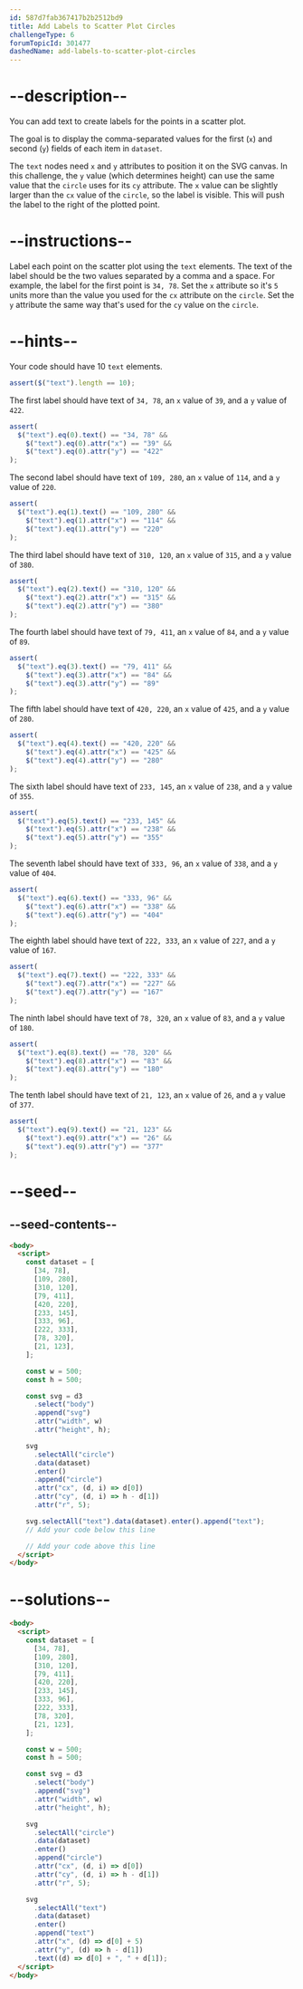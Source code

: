 ```yaml
---
id: 587d7fab367417b2b2512bd9
title: Add Labels to Scatter Plot Circles
challengeType: 6
forumTopicId: 301477
dashedName: add-labels-to-scatter-plot-circles
---
```


# --description--

You can add text to create labels for the points in a scatter plot.

The goal is to display the comma-separated values for the first (`x`) and second (`y`) fields of each item in `dataset`.

The `text` nodes need `x` and `y` attributes to position it on the SVG canvas. In this challenge, the `y` value (which determines height) can use the same value that the `circle` uses for its `cy` attribute. The `x` value can be slightly larger than the `cx` value of the `circle`, so the label is visible. This will push the label to the right of the plotted point.

# --instructions--

Label each point on the scatter plot using the `text` elements. The text of the label should be the two values separated by a comma and a space. For example, the label for the first point is `34, 78`. Set the `x` attribute so it's `5` units more than the value you used for the `cx` attribute on the `circle`. Set the `y` attribute the same way that's used for the `cy` value on the `circle`.

# --hints--

Your code should have 10 `text` elements.

```js
assert($("text").length == 10);
```

The first label should have text of `34, 78`, an `x` value of `39`, and a `y` value of `422`.

```js
assert(
  $("text").eq(0).text() == "34, 78" &&
    $("text").eq(0).attr("x") == "39" &&
    $("text").eq(0).attr("y") == "422"
);
```

The second label should have text of `109, 280`, an `x` value of `114`, and a `y` value of `220`.

```js
assert(
  $("text").eq(1).text() == "109, 280" &&
    $("text").eq(1).attr("x") == "114" &&
    $("text").eq(1).attr("y") == "220"
);
```

The third label should have text of `310, 120`, an `x` value of `315`, and a `y` value of `380`.

```js
assert(
  $("text").eq(2).text() == "310, 120" &&
    $("text").eq(2).attr("x") == "315" &&
    $("text").eq(2).attr("y") == "380"
);
```

The fourth label should have text of `79, 411`, an `x` value of `84`, and a `y` value of `89`.

```js
assert(
  $("text").eq(3).text() == "79, 411" &&
    $("text").eq(3).attr("x") == "84" &&
    $("text").eq(3).attr("y") == "89"
);
```

The fifth label should have text of `420, 220`, an `x` value of `425`, and a `y` value of `280`.

```js
assert(
  $("text").eq(4).text() == "420, 220" &&
    $("text").eq(4).attr("x") == "425" &&
    $("text").eq(4).attr("y") == "280"
);
```

The sixth label should have text of `233, 145`, an `x` value of `238`, and a `y` value of `355`.

```js
assert(
  $("text").eq(5).text() == "233, 145" &&
    $("text").eq(5).attr("x") == "238" &&
    $("text").eq(5).attr("y") == "355"
);
```

The seventh label should have text of `333, 96`, an `x` value of `338`, and a `y` value of `404`.

```js
assert(
  $("text").eq(6).text() == "333, 96" &&
    $("text").eq(6).attr("x") == "338" &&
    $("text").eq(6).attr("y") == "404"
);
```

The eighth label should have text of `222, 333`, an `x` value of `227`, and a `y` value of `167`.

```js
assert(
  $("text").eq(7).text() == "222, 333" &&
    $("text").eq(7).attr("x") == "227" &&
    $("text").eq(7).attr("y") == "167"
);
```

The ninth label should have text of `78, 320`, an `x` value of `83`, and a `y` value of `180`.

```js
assert(
  $("text").eq(8).text() == "78, 320" &&
    $("text").eq(8).attr("x") == "83" &&
    $("text").eq(8).attr("y") == "180"
);
```

The tenth label should have text of `21, 123`, an `x` value of `26`, and a `y` value of `377`.

```js
assert(
  $("text").eq(9).text() == "21, 123" &&
    $("text").eq(9).attr("x") == "26" &&
    $("text").eq(9).attr("y") == "377"
);
```

# --seed--

## --seed-contents--

```html
<body>
  <script>
    const dataset = [
      [34, 78],
      [109, 280],
      [310, 120],
      [79, 411],
      [420, 220],
      [233, 145],
      [333, 96],
      [222, 333],
      [78, 320],
      [21, 123],
    ];

    const w = 500;
    const h = 500;

    const svg = d3
      .select("body")
      .append("svg")
      .attr("width", w)
      .attr("height", h);

    svg
      .selectAll("circle")
      .data(dataset)
      .enter()
      .append("circle")
      .attr("cx", (d, i) => d[0])
      .attr("cy", (d, i) => h - d[1])
      .attr("r", 5);

    svg.selectAll("text").data(dataset).enter().append("text");
    // Add your code below this line

    // Add your code above this line
  </script>
</body>
```

# --solutions--

```html
<body>
  <script>
    const dataset = [
      [34, 78],
      [109, 280],
      [310, 120],
      [79, 411],
      [420, 220],
      [233, 145],
      [333, 96],
      [222, 333],
      [78, 320],
      [21, 123],
    ];

    const w = 500;
    const h = 500;

    const svg = d3
      .select("body")
      .append("svg")
      .attr("width", w)
      .attr("height", h);

    svg
      .selectAll("circle")
      .data(dataset)
      .enter()
      .append("circle")
      .attr("cx", (d, i) => d[0])
      .attr("cy", (d, i) => h - d[1])
      .attr("r", 5);

    svg
      .selectAll("text")
      .data(dataset)
      .enter()
      .append("text")
      .attr("x", (d) => d[0] + 5)
      .attr("y", (d) => h - d[1])
      .text((d) => d[0] + ", " + d[1]);
  </script>
</body>
```
